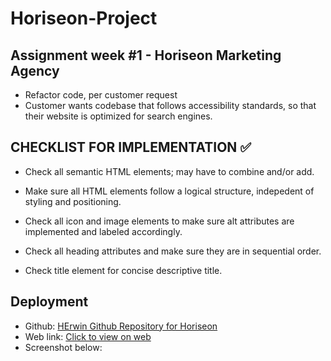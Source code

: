 # Horiseon-Project
## Assignment week #1 - Horiseon Marketing Agency
* Refactor code, per customer request
* Customer wants codebase that follows accessibility standards, so that their website is optimized for search engines.

## CHECKLIST FOR IMPLEMENTATION ✅

* Check all semantic HTML elements; may have to combine and/or add.

* Make sure all HTML elements follow a logical structure, indepedent of styling and positioning. 

* Check all icon and image elements to make sure alt attributes are implemented and labeled accordingly.

* Check all heading attributes and make sure they are in sequential order.

* Check title element for concise descriptive title.

## Deployment
* Github: [HErwin Github Repository for Horiseon](https://1hre1.github.io/Horiseon-Project/)
* Web link: [Click to view on web](https://1hre1.github.io/Horiseon-Project/)
* Screenshot below:
